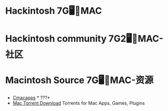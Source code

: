 # Hackintosh 7G🖥️🍏MAC

# Hackintosh community 7G2🖥️🍏MAC-社区


# Macintosh Source 7G🖥️🍏MAC-资源
- [Cmacapps](https://cmacapps.com/) * ???*
- [Mac Torrent Download](https://mac-torrent-download.net/) Torrents for Mac Apps, Games, Plugins
